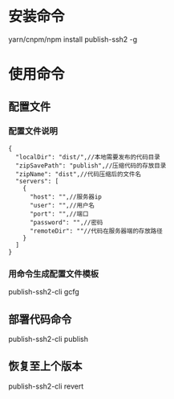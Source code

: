 # 安装命令
yarn/cnpm/npm install publish-ssh2 -g

# 使用命令

## 配置文件

### 配置文件说明
```配置文件模板
{
  "localDir": "dist/",//本地需要发布的代码目录
  "zipSavePath": "publish",//压缩代码的存放目录
  "zipName": "dist",//代码压缩后的文件名
  "servers": [
    {
      "host": "",//服务器ip
      "user": "",//用户名
      "port": "",//端口
      "password": "",//密码
      "remoteDir": ""//代码在服务器端的存放路径
    }
  ]
}
```

### 用命令生成配置文件模板
publish-ssh2-cli gcfg

## 部署代码命令
publish-ssh2-cli publish

## 恢复至上个版本
publish-ssh2-cli revert
